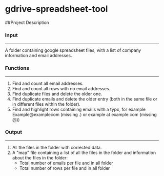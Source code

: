# gdrive-spreadsheet-tool
##Project Description
### Input
---
A folder containing google spreadsheet files, with a list of company information and email addresses.

### Functions
---
1. Find and count all email addresses.
2. Find and count all rows with no email addresses.
3. Find duplicate files and delete the older one.
4. Find duplicate emails and delete the older entry (both in the same file or in different files within the folder).
5. Find and highlight rows containing emails with a typo, for example Example@examplecom (missing .) or example at example.com (missing @))

### Output
---
1. All the files in the folder with corrected data.
2.  A "map" file containing a list of all the files in the folder and information about the files in the folder:
    * Total number of emails per file and in all folder
    * Total number of rows per file and in all folder
 
